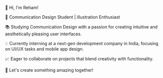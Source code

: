 👋 Hi, I'm Reham!

🎨 Communication Design Student | illustration Enthusiast

📚 Studying Communication Design with a passion for creating intuitive and aesthetically pleasing user interfaces.

💡 Currently interning at a next-gen development company in India, focusing on UI/UX tasks and mobile app design.

📈 Eager to collaborate on projects that blend creativity with functionality.

🌟 Let's create something amazing together!

